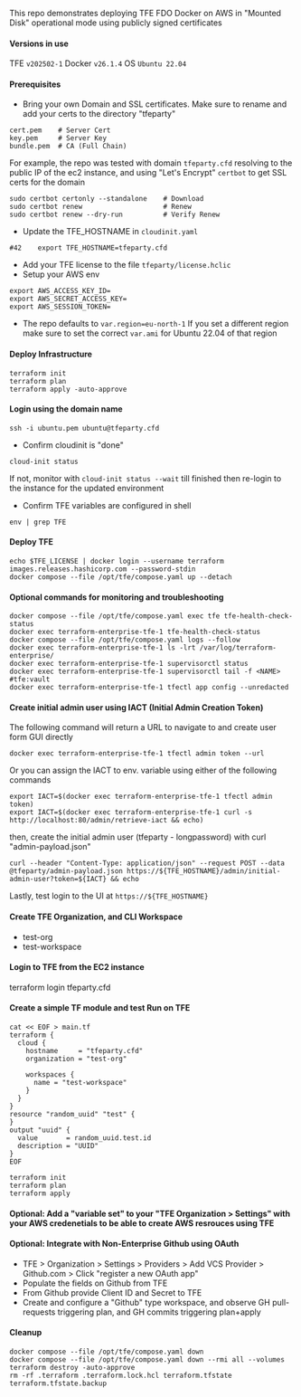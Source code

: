 This repo demonstrates deploying TFE FDO Docker on AWS in "Mounted Disk" operational mode using publicly signed certificates

#### Versions in use
TFE `v202502-1`
Docker `v26.1.4`
OS `Ubuntu 22.04`

#### Prerequisites
- Bring your own Domain and SSL certificates. Make sure to rename and add your certs to the directory "tfeparty"
```
cert.pem    # Server Cert
key.pem     # Server Key
bundle.pem  # CA (Full Chain)
```
For example, the repo was tested with domain `tfeparty.cfd` resolving to the public IP of the ec2 instance, and using "Let's Encrypt" `certbot` to get SSL certs for the domain
```
sudo certbot certonly --standalone    # Download
sudo certbot renew                    # Renew
sudo certbot renew --dry-run          # Verify Renew
```
- Update the TFE_HOSTNAME in `cloudinit.yaml`
```
#42    export TFE_HOSTNAME=tfeparty.cfd
```
- Add your TFE license to the file `tfeparty/license.hclic`
- Setup your AWS env
```
export AWS_ACCESS_KEY_ID=
export AWS_SECRET_ACCESS_KEY=
export AWS_SESSION_TOKEN=
```
- The repo defaults to `var.region=eu-north-1` If you set a different region make sure to set the correct `var.ami` for Ubuntu 22.04 of that region

#### Deploy Infrastructure
```
terraform init
terraform plan
terraform apply -auto-approve
```

#### Login using the domain name
```
ssh -i ubuntu.pem ubuntu@tfeparty.cfd
```
- Confirm cloudinit is "done"
```
cloud-init status
```
If not, monitor with `cloud-init status --wait` till finished then re-login to the instance for the updated environment

- Confirm TFE variables are configured in shell
```
env | grep TFE
```

#### Deploy TFE
```
echo $TFE_LICENSE | docker login --username terraform images.releases.hashicorp.com --password-stdin
docker compose --file /opt/tfe/compose.yaml up --detach
```

#### Optional commands for monitoring and troubleshooting
```
docker compose --file /opt/tfe/compose.yaml exec tfe tfe-health-check-status
docker exec terraform-enterprise-tfe-1 tfe-health-check-status
docker compose --file /opt/tfe/compose.yaml logs --follow
docker exec terraform-enterprise-tfe-1 ls -lrt /var/log/terraform-enterprise/
docker exec terraform-enterprise-tfe-1 supervisorctl status
docker exec terraform-enterprise-tfe-1 supervisorctl tail -f <NAME> #tfe:vault
docker exec terraform-enterprise-tfe-1 tfectl app config --unredacted
```

#### Create initial admin user using IACT (Initial Admin Creation Token)
The following command will return a URL to navigate to and create user form GUI directly
```
docker exec terraform-enterprise-tfe-1 tfectl admin token --url
```
Or you can assign the IACT to env. variable using either of the following commands
```
export IACT=$(docker exec terraform-enterprise-tfe-1 tfectl admin token)
export IACT=$(docker exec terraform-enterprise-tfe-1 curl -s http://localhost:80/admin/retrieve-iact && echo)
```
then, create the initial admin user (tfeparty - longpassword) with curl "admin-payload.json"
```
curl --header "Content-Type: application/json" --request POST --data @tfeparty/admin-payload.json https://${TFE_HOSTNAME}/admin/initial-admin-user?token=${IACT} && echo
```
Lastly, test login to the UI at `https://${TFE_HOSTNAME}`

#### Create TFE Organization, and CLI Workspace
- test-org
- test-workspace

#### Login to TFE from the EC2 instance
terraform login tfeparty.cfd

#### Create a simple TF module and test Run on TFE
```
cat << EOF > main.tf
terraform {
  cloud {
    hostname     = "tfeparty.cfd"
    organization = "test-org"

    workspaces {
      name = "test-workspace"
    }
  }
}
resource "random_uuid" "test" {
}
output "uuid" {
  value       = random_uuid.test.id
  description = "UUID"
}
EOF

terraform init
terraform plan
terraform apply
```

#### Optional: Add a "variable set" to your "TFE Organization > Settings" with your AWS credenetials to be able to create AWS resrouces using TFE

#### Optional: Integrate with Non-Enterprise Github using OAuth
- TFE > Organization > Settings > Providers > Add VCS Provider > Github.com > Click "register a new OAuth app"
- Populate the fields on Github from TFE
- From Github provide Client ID and Secret to TFE
- Create and configure a "Github" type workspace, and observe GH pull-requests triggering plan, and GH commits triggering plan+apply

#### Cleanup
```
docker compose --file /opt/tfe/compose.yaml down
docker compose --file /opt/tfe/compose.yaml down --rmi all --volumes
terraform destroy -auto-approve
rm -rf .terraform .terraform.lock.hcl terraform.tfstate terraform.tfstate.backup
```